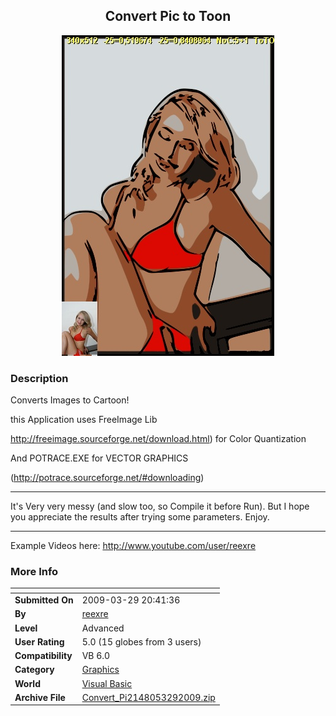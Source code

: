 ﻿<div align="center">

## Convert Pic to Toon

<img src="PIC2009329154531537.JPG">
</div>

### Description

Converts Images to Cartoon!

this Application uses FreeImage Lib

http://freeimage.sourceforge.net/download.html) for Color Quantization

And POTRACE.EXE for VECTOR GRAPHICS

(http://potrace.sourceforge.net/#downloading) 

----

It's Very very messy (and slow too, so Compile it before Run). But I hope you appreciate the results after trying some parameters. Enjoy.

----

Example Videos here: http://www.youtube.com/user/reexre
 
### More Info
 


<span>             |<span>
---                |---
**Submitted On**   |2009-03-29 20:41:36
**By**             |[reexre](https://github.com/Planet-Source-Code/PSCIndex/blob/master/ByAuthor/reexre.md)
**Level**          |Advanced
**User Rating**    |5.0 (15 globes from 3 users)
**Compatibility**  |VB 6\.0
**Category**       |[Graphics](https://github.com/Planet-Source-Code/PSCIndex/blob/master/ByCategory/graphics__1-46.md)
**World**          |[Visual Basic](https://github.com/Planet-Source-Code/PSCIndex/blob/master/ByWorld/visual-basic.md)
**Archive File**   |[Convert\_Pi2148053292009\.zip](https://github.com/Planet-Source-Code/reexre-convert-pic-to-toon__1-71920/archive/master.zip)








